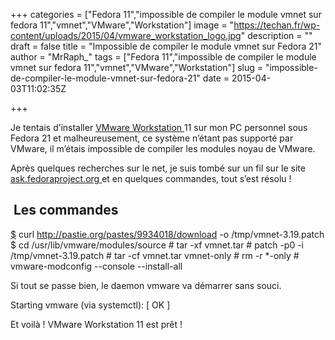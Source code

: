 +++
categories = ["Fedora 11","impossible de compiler le module vmnet sur fedora 11","vmnet","VMware","Workstation"]
image = "https://techan.fr/wp-content/uploads/2015/04/vmware_workstation_logo.jpg"
description = ""
draft = false
title = "Impossible de compiler le module vmnet sur Fedora 21"
author = "MrRaph_"
tags = ["Fedora 11","impossible de compiler le module vmnet sur fedora 11","vmnet","VMware","Workstation"]
slug = "impossible-de-compiler-le-module-vmnet-sur-fedora-21"
date = 2015-04-03T11:02:35Z

+++


Je tentais d’installer [VMware Workstation ](http://www.vmware.com/products/workstation/workstation-evaluation)11 sur mon PC personnel sous Fedora 21 et malheureusement, ce système n’étant pas supporté par VMware, il m’étais impossible de compiler les modules noyau de VMware.

Après quelques recherches sur le net, je suis tombé sur un fil sur le site [ask.fedoraproject.org ](https://ask.fedoraproject.org/en/question/65849/vmware-workstation-11-fails-to-build-vmnet-on-fedora-21/ "ask.fedoraproject.org")et en quelques commandes, tout s’est résolu !


##  Les commandes

[$](https://ask.fedoraproject.org/en/question/65849/vmware-workstation-11-fails-to-build-vmnet-on-fedora-21/ "ask.fedoraproject.org") curl http://pastie.org/pastes/9934018/download -o /tmp/vmnet-3.19.patch $ cd /usr/lib/vmware/modules/source # tar -xf vmnet.tar # patch -p0 -i /tmp/vmnet-3.19.patch # tar -cf vmnet.tar vmnet-only # rm -r *-only # vmware-modconfig --console --install-all

Si tout se passe bien, le daemon vmware va démarrer sans souci.

Starting vmware (via systemctl): [ OK ]

Et voilà ! VMware Workstation 11 est prêt !


